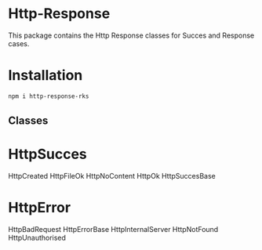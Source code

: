 # Http-Response

This package contains the Http Response classes for Succes and Response cases.

# Installation

```sh
npm i http-response-rks
```

## Classes

# HttpSucces

HttpCreated
HttpFileOk
HttpNoContent
HttpOk
HttpSuccesBase

# HttpError

HttpBadRequest
HttpErrorBase
HttpInternalServer
HttpNotFound
HttpUnauthorised

